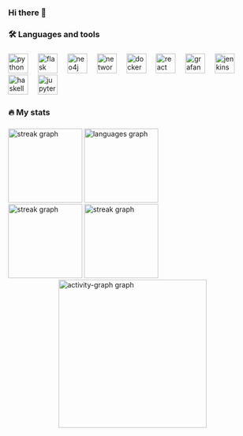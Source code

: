### Hi there 👋

<h3 align="left">🛠 Languages and tools</h3>

###

<div align="left">
  <img src="https://cdn.jsdelivr.net/gh/devicons/devicon/icons/python/python-original-wordmark.svg" height="40" alt="python logo"  />
  <img width="12" />
  <img src="https://cdn.jsdelivr.net/gh/devicons/devicon/icons/flask/flask-original-wordmark.svg" height="40" alt="flask logo"  />
  <img width="12" />
  <img src="https://cdn.jsdelivr.net/gh/devicons/devicon/icons/neo4j/neo4j-original-wordmark.svg" height="40" alt="neo4j logo"  />
  <img width="12" />
  <img src="https://cdn.jsdelivr.net/gh/devicons/devicon/icons/networkx/networkx-original.svg" height="40" alt="networkx logo"  />
  <img width="12" />
  <img src="https://cdn.jsdelivr.net/gh/devicons/devicon/icons/docker/docker-original-wordmark.svg" height="40" alt="docker logo"  />
  <img width="12" />
  <img src="https://cdn.simpleicons.org/react/61DAFB" height="40" alt="react logo"  />
  <img width="12" />
  <img src="https://cdn.jsdelivr.net/gh/devicons/devicon/icons/grafana/grafana-original-wordmark.svg" height="40" alt="grafana logo"  />
  <img width="12" />
  <img src="https://cdn.jsdelivr.net/gh/devicons/devicon/icons/jenkins/jenkins-original.svg" height="40" alt="jenkins logo"  />
  <img width="12" />
  <img src="https://cdn.jsdelivr.net/gh/devicons/devicon/icons/haskell/haskell-original-wordmark.svg" height="40" alt="haskell logo"  />
  <img width="12" />
  <img src="https://cdn.jsdelivr.net/gh/devicons/devicon/icons/jupyter/jupyter-original-wordmark.svg" height="40" alt="jupyter logo"  />
</div>

###

<h3 align="left">🔥 My stats</h3>

###

<div style="display: flex; flex-direction: column; width: 100%">
    <div align="left">
        <img src="https://streak-stats.demolab.com?user=attilamester&locale=en&mode=weekly&theme=guvebox&hide_border=true&border_radius=5&order=3&hide_total_contributions=true" height="150" alt="streak graph" />
        <img src="https://github-readme-stats.vercel.app/api/top-langs?username=attilamester&locale=en&hide_title=true&layout=compact&card_width=350&langs_count=5&theme=guvebox&hide_border=true&order=2"  alt="languages graph"  height="150" />
    </div>
    <div align="left">
        <img src="https://streak-stats.demolab.com?user=attilamester&locale=en&mode=daily&theme=guvebox&hide_border=true&border_radius=5&order=3&hide_total_contributions=true&exclude_days=Sat%2CSun" alt="streak graph"  height="150" />
        <img src="https://streak-stats.demolab.com?user=attilamester&locale=en&mode=daily&theme=guvebox&hide_border=true&border_radius=5&order=3&hide_current_streak=true&hide_longest_streak=true&card_width=165" alt="streak graph"  height="150" />
    </div>
    <div style="display: flex; flex-direction: row; width: 100%; justify-content: center">
        <img src="https://github-readme-activity-graph.vercel.app/graph?username=attilamester&radius=16&theme=github-light&area=true&order=5&custom_title=My%20contributions&hide_border=true&hide_title=true" height="300" alt="activity-graph graph" />
    </div>
</div>
